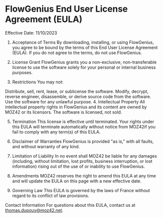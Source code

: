 # FlowGenius End User License Agreement (EULA)

Effective Date: 11/10/2023

1. Acceptance of Terms
By downloading, installing, or using FlowGenius, you agree to be bound by the terms of this End User License Agreement (EULA). If you do not agree to the terms, do not use FlowGenius.

2. License Grant
FlowGenius grants you a non-exclusive, non-transferable license to use the software solely for your personal or internal business purposes.

3. Restrictions
You may not:

Distribute, sell, rent, lease, or sublicense the software.
Modify, decrypt, reverse engineer, disassemble, or derive source code from the software.
Use the software for any unlawful purpose.
4. Intellectual Property
All intellectual property rights in FlowGenius and its content are owned by MOZ42 or its licensors. The software is licensed, not sold.

5. Termination
This license is effective until terminated. Your rights under this EULA will terminate automatically without notice from MOZ42if you fail to comply with any term(s) of this EULA.

6. Disclaimer of Warranties
FlowGenius is provided "as is," with all faults, and without warranty of any kind.

7. Limitation of Liability
In no event shall MOZ42 be liable for any damages (including, without limitation, lost profits, business interruption, or lost information) rising out of the use of or inability to use FlowGenius.

8. Amendments
MOZ42 reserves the right to amend this EULA at any time and will update the EULA on this page with a new effective date.

9. Governing Law
This EULA is governed by the laws of France without regard to its conflict of law provisions.

Contact Information
For questions about this EULA, contact us at thomas.dupouy@moz42.net.